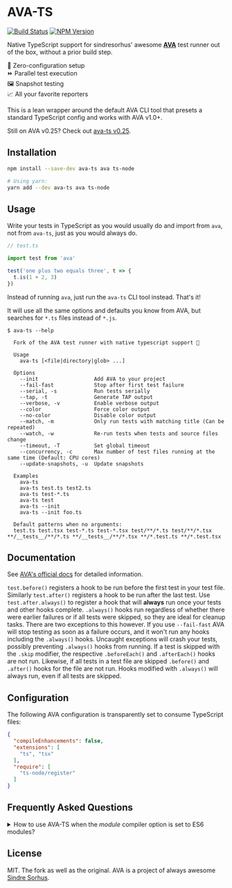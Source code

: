 # AVA-TS

[![Build Status](https://travis-ci.org/andywer/ava-ts.svg?branch=master)](https://travis-ci.org/andywer/ava-ts)
[![NPM Version](https://img.shields.io/npm/v/ava-ts.svg)](https://www.npmjs.com/package/ava-ts)

Native TypeScript support for sindresorhus' awesome [**AVA**](https://github.com/avajs/ava) test runner out of the box, without a prior build step.

🚀 Zero-configuration setup<br/>
⏩ Parallel test execution<br/>
🖼 Snapshot testing<br/>
📈 All your favorite reporters

This is a lean wrapper around the default AVA CLI tool that presets a standard TypeScript config and works with AVA v1.0+.

Still on AVA v0.25? Check out [ava-ts v0.25](https://www.npmjs.com/package/ava-ts/v/0.25.2).


## Installation

```sh
npm install --save-dev ava-ts ava ts-node

# Using yarn:
yarn add --dev ava-ts ava ts-node
```


## Usage

Write your tests in TypeScript as you would usually do and import from `ava`, not from `ava-ts`, just as you would always do.

```typescript
// test.ts

import test from 'ava'

test('one plus two equals three', t => {
  t.is(1 + 2, 3)
})
```

Instead of running `ava`, just run the `ava-ts` CLI tool instead. That's it!

It will use all the same options and defaults you know from AVA, but searches for `*.ts` files instead of `*.js`.

```
$ ava-ts --help

  Fork of the AVA test runner with native typescript support 🚀

  Usage
    ava-ts [<file|directory|glob> ...]

  Options
    --init                  Add AVA to your project
    --fail-fast             Stop after first test failure
    --serial, -s            Run tests serially
    --tap, -t               Generate TAP output
    --verbose, -v           Enable verbose output
    --color                 Force color output
    --no-color              Disable color output
    --match, -m             Only run tests with matching title (Can be repeated)
    --watch, -w             Re-run tests when tests and source files change
    --timeout, -T           Set global timeout
    --concurrency, -c       Max number of test files running at the same time (Default: CPU cores)
    --update-snapshots, -u  Update snapshots

  Examples
    ava-ts
    ava-ts test.ts test2.ts
    ava-ts test-*.ts
    ava-ts test
    ava-ts --init
    ava-ts --init foo.ts

  Default patterns when no arguments:
  test.ts test.tsx test-*.ts test-*.tsx test/**/*.ts test/**/*.tsx **/__tests__/**/*.ts **/__tests__/**/*.tsx **/*.test.ts **/*.test.tsx
```

## Documentation

See [AVA's official docs](https://github.com/avajs/ava) for detailed information.

`test.before()` registers a hook to be run before the first test in your test file. Similarly `test.after()` registers a hook to be run after the last test. Use `test.after.always()` to register a hook that will **always** run once your tests and other hooks complete. `.always()` hooks run regardless of whether there were earlier failures or if all tests were skipped, so they are ideal for cleanup tasks. There are two exceptions to this however. If you use `--fail-fast` AVA will stop testing as soon as a failure occurs, and it won't run any hooks including the `.always()` hooks. Uncaught exceptions will crash your tests, possibly preventing `.always()` hooks from running.
If a test is skipped with the `.skip` modifier, the respective `.beforeEach()` and `.afterEach()` hooks are not run. Likewise, if all tests in a test file are skipped `.before()` and `.after()` hooks for the file are not run. Hooks modified with `.always()` will always run, even if all tests are skipped.


## Configuration

The following AVA configuration is transparently set to consume TypeScript files:

```json
{
  "compileEnhancements": false,
  "extensions": [
    "ts", "tsx"
  ],
  "require": [
    "ts-node/register"
  ]
}
```


## Frequently Asked Questions

<details>
<summary>How to use AVA-TS when the <i>module</i> compiler option is set to ES6 modules?</summary>

Especially when working with bundlers like webpack you will encounter this issue. Fortunately, there is a simple fix to make TypeScript emit node-style modules when running AVA-TS:

```sh
TS_NODE_COMPILER_OPTIONS='{"module":"commonjs"}' ava-ts
```

If you feel this use case needs to be improved, complain in [#5](https://github.com/andywer/ava-ts/issues/5) 😉
</details>


## License

MIT. The fork as well as the original. AVA is a project of always awesome [Sindre Sorhus](https://github.com/sindresorhus).
